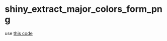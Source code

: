 # shiny_extract_major_colors_form_png

use [this code](https://github.com/encaion/encaion/blob/Visualization/extract_major_colors_form_png.R)
